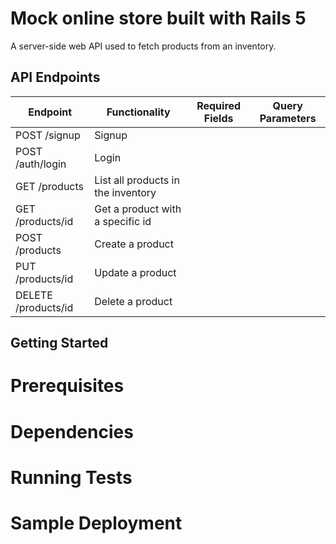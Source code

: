 # Mock online store built with Rails 5

A server-side web API used to fetch products from an inventory.

## API Endpoints

| Endpoint | Functionality | Required Fields | Query Parameters
| --- | --- | --- | --- |
| POST /signup | Signup | 
| POST /auth/login | Login |
| GET /products | List all products in the inventory |
| GET /products/id | Get a product with a specific id | 
| POST /products | Create a product |
| PUT /products/id | Update a product | 
| DELETE /products/id | Delete a product |

## Getting Started

# Prerequisites

# Dependencies

# Running Tests

# Sample Deployment 




